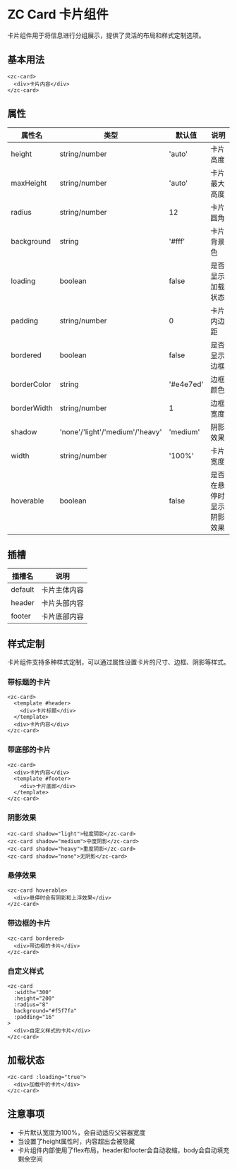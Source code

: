 

# ZC Card 卡片组件

卡片组件用于将信息进行分组展示，提供了灵活的布局和样式定制选项。

## 基本用法

```vue
<zc-card>
  <div>卡片内容</div>
</zc-card>
```


## 属性

| 属性名 | 类型 | 默认值 | 说明 |
|-------|------|-------|------|
| height | string/number | 'auto' | 卡片高度 |
| maxHeight | string/number | 'auto' | 卡片最大高度 |
| radius | string/number | 12 | 卡片圆角 |
| background | string | '#fff' | 卡片背景色 |
| loading | boolean | false | 是否显示加载状态 |
| padding | string/number | 0 | 卡片内边距 |
| bordered | boolean | false | 是否显示边框 |
| borderColor | string | '#e4e7ed' | 边框颜色 |
| borderWidth | string/number | 1 | 边框宽度 |
| shadow | 'none'/'light'/'medium'/'heavy' | 'medium' | 阴影效果 |
| width | string/number | '100%' | 卡片宽度 |
| hoverable | boolean | false | 是否在悬停时显示阴影效果 |

## 插槽

| 插槽名 | 说明 |
|-------|------|
| default | 卡片主体内容 |
| header | 卡片头部内容 |
| footer | 卡片底部内容 |

## 样式定制

卡片组件支持多种样式定制，可以通过属性设置卡片的尺寸、边框、阴影等样式。

### 带标题的卡片

```vue
<zc-card>
  <template #header>
    <div>卡片标题</div>
  </template>
  <div>卡片内容</div>
</zc-card>
```


### 带底部的卡片

```vue
<zc-card>
  <div>卡片内容</div>
  <template #footer>
    <div>卡片底部</div>
  </template>
</zc-card>
```


### 阴影效果

```vue
<zc-card shadow="light">轻度阴影</zc-card>
<zc-card shadow="medium">中度阴影</zc-card>
<zc-card shadow="heavy">重度阴影</zc-card>
<zc-card shadow="none">无阴影</zc-card>
```


### 悬停效果

```vue
<zc-card hoverable>
  <div>悬停时会有阴影和上浮效果</div>
</zc-card>
```


### 带边框的卡片

```vue
<zc-card bordered>
  <div>带边框的卡片</div>
</zc-card>
```


### 自定义样式

```vue
<zc-card 
  :width="300" 
  :height="200" 
  :radius="8" 
  background="#f5f7fa" 
  :padding="16"
>
  <div>自定义样式的卡片</div>
</zc-card>
```


## 加载状态

```vue
<zc-card :loading="true">
  <div>加载中的卡片</div>
</zc-card>
```


## 注意事项

- 卡片默认宽度为100%，会自动适应父容器宽度
- 当设置了height属性时，内容超出会被隐藏
- 卡片组件内部使用了flex布局，header和footer会自动收缩，body会自动填充剩余空间
